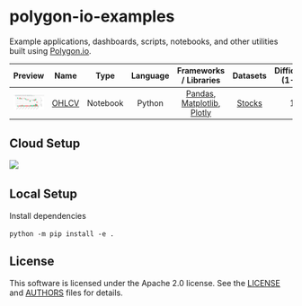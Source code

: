 # polygon-io-examples
Example applications, dashboards, scripts, notebooks, and other utilities built using [Polygon.io](https://polygon.io/).


| Preview | Name | Type | Language | Frameworks / Libraries | Datasets | Difficulty (1-5) |
|:---:|:---:|:---:|:---:|:---:|:---:|:---:|
| <img width="150" src="./docs/img/ohlcv.png" alt="OHLCV"></img> | [OHLCV](./notebooks/1_OHLCV.ipynb) | Notebook | Python | [Pandas](https://pandas.pydata.org), [Matplotlib](https://matplotlib.org), [Plotly](https://plotly.com/python/) | [Stocks](https://polygon.io/docs/stocks/getting-started)  | 1 |

## Cloud Setup
[![](https://img.shields.io/badge/Launch-Cloud%20Instance-brightgreen?style=for-the-badge)](http://mybinder.org/v2/gh/timkpaine/polygon-io-examples/main?urlpath=lab)


## Local Setup
Install dependencies

`python -m pip install -e .`


## License

This software is licensed under the Apache 2.0 license. See the
[LICENSE](LICENSE) and [AUTHORS](AUTHORS) files for details.
